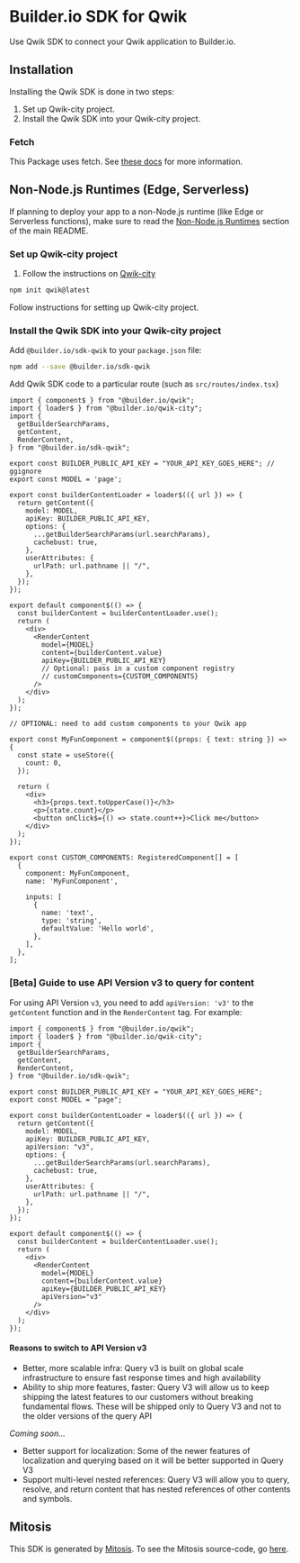 # Builder.io SDK for Qwik

Use Qwik SDK to connect your Qwik application to Builder.io.

## Installation

Installing the Qwik SDK is done in two steps:

1. Set up Qwik-city project.
2. Install the Qwik SDK into your Qwik-city project.

### Fetch

This Package uses fetch. See [these docs](https://github.com/BuilderIO/this-package-uses-fetch/blob/main/README.md) for more information.

## Non-Node.js Runtimes (Edge, Serverless)

If planning to deploy your app to a non-Node.js runtime (like Edge or Serverless functions), make sure to read the [Non-Node.js Runtimes](../../README.md#non-nodejs-runtimes-edge-serverless) section of the main README.

### Set up Qwik-city project

1. Follow the instructions on [Qwik-city](https://qwik.builder.io/qwikcity/overview)

```bash
npm init qwik@latest
```

Follow instructions for setting up Qwik-city project.

### Install the Qwik SDK into your Qwik-city project

Add `@builder.io/sdk-qwik` to your `package.json` file:

```bash
npm add --save @builder.io/sdk-qwik
```

Add Qwik SDK code to a particular route (such as `src/routes/index.tsx`)

```typscript
import { component$ } from "@builder.io/qwik";
import { loader$ } from "@builder.io/qwik-city";
import {
  getBuilderSearchParams,
  getContent,
  RenderContent,
} from "@builder.io/sdk-qwik";

export const BUILDER_PUBLIC_API_KEY = "YOUR_API_KEY_GOES_HERE"; // ggignore
export const MODEL = 'page';

export const builderContentLoader = loader$(({ url }) => {
  return getContent({
    model: MODEL,
    apiKey: BUILDER_PUBLIC_API_KEY,
    options: {
      ...getBuilderSearchParams(url.searchParams),
      cachebust: true,
    },
    userAttributes: {
      urlPath: url.pathname || "/",
    },
  });
});

export default component$(() => {
  const builderContent = builderContentLoader.use();
  return (
    <div>
      <RenderContent
        model={MODEL}
        content={builderContent.value}
        apiKey={BUILDER_PUBLIC_API_KEY}
        // Optional: pass in a custom component registry
        // customComponents={CUSTOM_COMPONENTS}
      />
    </div>
  );
});

// OPTIONAL: need to add custom components to your Qwik app

export const MyFunComponent = component$((props: { text: string }) => {
  const state = useStore({
    count: 0,
  });

  return (
    <div>
      <h3>{props.text.toUpperCase()}</h3>
      <p>{state.count}</p>
      <button onClick$={() => state.count++}>Click me</button>
    </div>
  );
});

export const CUSTOM_COMPONENTS: RegisteredComponent[] = [
  {
    component: MyFunComponent,
    name: 'MyFunComponent',

    inputs: [
      {
        name: 'text',
        type: 'string',
        defaultValue: 'Hello world',
      },
    ],
  },
];

```

### [Beta] Guide to use API Version v3 to query for content

For using API Version `v3`, you need to add `apiVersion: 'v3'` to the `getContent` function and in the `RenderContent` tag. For example:

```typscript
import { component$ } from "@builder.io/qwik";
import { loader$ } from "@builder.io/qwik-city";
import {
  getBuilderSearchParams,
  getContent,
  RenderContent,
} from "@builder.io/sdk-qwik";

export const BUILDER_PUBLIC_API_KEY = "YOUR_API_KEY_GOES_HERE";
export const MODEL = "page";

export const builderContentLoader = loader$(({ url }) => {
  return getContent({
    model: MODEL,
    apiKey: BUILDER_PUBLIC_API_KEY,
    apiVersion: "v3",
    options: {
      ...getBuilderSearchParams(url.searchParams),
      cachebust: true,
    },
    userAttributes: {
      urlPath: url.pathname || "/",
    },
  });
});

export default component$(() => {
  const builderContent = builderContentLoader.use();
  return (
    <div>
      <RenderContent
        model={MODEL}
        content={builderContent.value}
        apiKey={BUILDER_PUBLIC_API_KEY}
        apiVersion="v3"
      />
    </div>
  );
});

```

#### Reasons to switch to API Version v3

- Better, more scalable infra: Query v3 is built on global scale infrastructure to ensure fast response times and high availability
- Ability to ship more features, faster: Query V3 will allow us to keep shipping the latest features to our customers without breaking fundamental flows. These will be shipped only to Query V3 and not to the older versions of the query API

_Coming soon..._

- Better support for localization: Some of the newer features of localization and querying based on it will be better supported in Query V3
- Support multi-level nested references: Query V3 will allow you to query, resolve, and return content that has nested references of other contents and symbols.

## Mitosis

This SDK is generated by [Mitosis](https://github.com/BuilderIO/mitosis). To see the Mitosis source-code, go [here](https://github.com/BuilderIO/builder/tree/main/packages/sdks/src).
